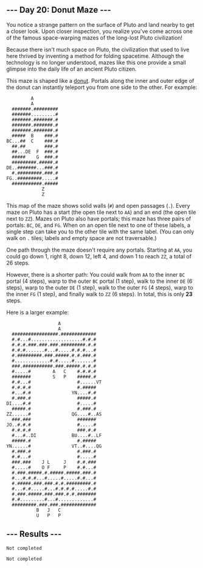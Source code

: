 <article class="day-desc"><h2>--- Day 20: Donut Maze ---</h2><p>You notice a strange pattern on the surface of Pluto and land nearby to get a closer look. Upon closer inspection, you realize you've come across one of the famous space-warping mazes of the long-lost Pluto civilization!</p>
<p>Because there isn't much space on Pluto, the civilization that used to live here thrived by inventing a method for folding spacetime.  Although the technology is no longer understood, mazes like this one provide a small glimpse into the <span title="So really, this puzzle is more archaeology than math, right?">daily life of an ancient Pluto citizen</span>.</p>
<p>This maze is shaped like a <a href="https://en.wikipedia.org/wiki/Torus">donut</a>. Portals along the inner and outer edge of the donut can instantly teleport you from one side to the other.  For example:</p>
<pre><code>         A           
         A           
  #######.#########  
  #######.........#  
  #######.#######.#  
  #######.#######.#  
  #######.#######.#  
  #####  B    ###.#  
BC...##  C    ###.#  
  ##.##       ###.#  
  ##...DE  F  ###.#  
  #####    G  ###.#  
  #########.#####.#  
DE..#######...###.#  
  #.#########.###.#  
FG..#########.....#  
  ###########.#####  
             Z       
             Z       
</code></pre>
<p>This map of the maze shows solid walls (<code>#</code>) and open passages (<code>.</code>). Every maze on Pluto has a start (the open tile next to <code>AA</code>) and an end (the open tile next to <code>ZZ</code>). Mazes on Pluto also have portals; this maze has three pairs of portals: <code>BC</code>, <code>DE</code>, and <code>FG</code>. When on an open tile next to one of these labels, a single step can take you to the other tile with the same label. (You can only walk on <code>.</code> tiles; labels and empty space are not traversable.)</p>
<p>One path through the maze doesn't require any portals.  Starting at <code>AA</code>, you could go down 1, right 8, down 12, left 4, and down 1 to reach <code>ZZ</code>, a total of 26 steps.</p>
<p>However, there is a shorter path:  You could walk from <code>AA</code> to the inner <code>BC</code> portal (4 steps), warp to the outer <code>BC</code> portal (1 step), walk to the inner <code>DE</code> (6 steps), warp to the outer <code>DE</code> (1 step), walk to the outer <code>FG</code> (4 steps), warp to the inner <code>FG</code> (1 step), and finally walk to <code>ZZ</code> (6 steps). In total, this is only <b>23</b> steps.</p>
<p>Here is a larger example:</p>
<pre><code>                   A               
                   A               
  #################.#############  
  #.#...#...................#.#.#  
  #.#.#.###.###.###.#########.#.#  
  #.#.#.......#...#.....#.#.#...#  
  #.#########.###.#####.#.#.###.#  
  #.............#.#.....#.......#  
  ###.###########.###.#####.#.#.#  
  #.....#        A   C    #.#.#.#  
  #######        S   P    #####.#  
  #.#...#                 #......VT
  #.#.#.#                 #.#####  
  #...#.#               YN....#.#  
  #.###.#                 #####.#  
DI....#.#                 #.....#  
  #####.#                 #.###.#  
ZZ......#               QG....#..AS
  ###.###                 #######  
JO..#.#.#                 #.....#  
  #.#.#.#                 ###.#.#  
  #...#..DI             BU....#..LF
  #####.#                 #.#####  
YN......#               VT..#....QG
  #.###.#                 #.###.#  
  #.#...#                 #.....#  
  ###.###    J L     J    #.#.###  
  #.....#    O F     P    #.#...#  
  #.###.#####.#.#####.#####.###.#  
  #...#.#.#...#.....#.....#.#...#  
  #.#####.###.###.#.#.#########.#  
  #...#.#.....#...#.#.#.#.....#.#  
  #.###.#####.###.###.#.#.#######  
  #.#.........#...#.............#  
  #########.###.###.#############  
           B   J   C               
           U   P   P               
</code></pre>


</article>

<form method="post" action="20/answer"><input type="hidden" name="level" value="1"></form>
<h2>--- Results ---</h2>
<pre><code>Not completed</code></pre>
<pre><code>Not completed</code></pre>